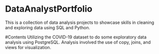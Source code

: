 # DataAnalystPortfolio
This is a collection of data analysis projects to showcase skills in cleaning and exploring data using SQL and Python.

#Contents
Utilizing the COVID-19 dataset to do some exploratory data analysis using PostgreSQL. Analysis involved the use of copy, joins, and views for visualization.
